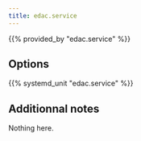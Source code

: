 ```yaml
---
title: edac.service
---
```


{{% provided_by "edac.service" %}}

## Options

{{% systemd_unit "edac.service" %}}

## Additionnal notes

Nothing here.